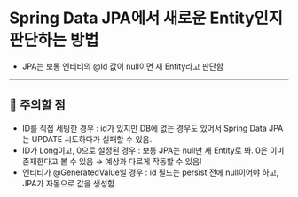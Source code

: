 # Spring Data JPA에서 새로운 Entity인지 판단하는 방법
- JPA는 보통 엔티티의 @Id 값이 null이면 새 Entity라고 판단함

----

## 📌 주의할 점
- ID를 직접 세팅한 경우 : id가 있지만 DB에 없는 경우도 있어서 Spring Data JPA는 UPDATE 시도하다가 실패할 수 있음.
- ID가 Long이고, 0으로 설정된 경우 : 보통 JPA는 null만 새 Entity로 봐. 0은 이미 존재한다고 볼 수 있음 → 예상과 다르게 작동할 수 있음!
- 엔티티가 @GeneratedValue일 경우 : id 필드는 persist 전에 null이어야 하고, JPA가 자동으로 값을 생성함.

